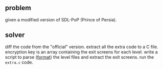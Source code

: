 ## problem
given a modified version of SDL-PoP (Prince of Persia).
## solver
diff the code from the "official" version.
extract all the extra code to a C file.
encryption key is an array containing the exit screens for each level.
write a script to parse ([format](https://www.princed.org/wiki/DAT_file_format#4.4._Levels)) the level files and extract the exit screens.
run the ```extra.c``` code.


